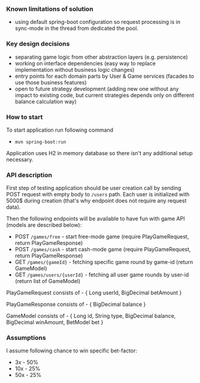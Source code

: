 ### Known limitations of solution

* using default spring-boot configuration so request processing is in sync-mode in the thread from dedicated the pool.

### Key design decisions

* separating game logic from other abstraction layers (e.g. persistence)
* working on interface dependencies (easy way to replace implementation without business logic changes)
* entry points for each domain parts by User & Game services (facades to use those business features)
* open to future strategy development (adding new one without any impact to existing code, but current strategies depends only on different balance calculation way)

### How to start

To start application run following command 
* `mvn spring-boot:run`

Application uses H2 in memory database so there isn't any additional setup necessary.

### API description

First step of testing application should be user creation call by sending POST request with empty body to `/users` path. Each user is initialized with 5000$ during creation (that's why endpoint does not require any request data).

Then the following endpoints will be available to have fun with game API (models are described below):

* POST `/games/free` - start free-mode game (require PlayGameRequest, return PlayGameResponse)
* POST `/games/cash` - start cash-mode game (require PlayGameRequest, return PlayGameResponse)
* GET `/games/{gameId}` - fetching specific game round by game-id (return GameModel)
* GET `/games/users/{userId}` - fetching all user game rounds by user-id (return list of GameModel)

PlayGameRequest consists of - { Long userId, BigDecimal betAmount }

PlayGameResponse consists of - { BigDecimal balance }

GameModel consists of - { Long id, String type, BigDecimal balance, BigDecimal winAmount, BetModel bet }

### Assumptions

I assume following chance to win specific bet-factor:
* 3x - 50%
* 10x - 25%
* 50x - 25%
